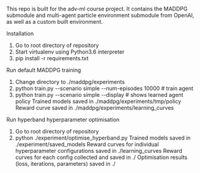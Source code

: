 This repo is built for the adv-ml course project. It contains the MADDPG submodule and multi-agent particle environment submodule from OpenAI, as well as a custom built environment.

Installation
1. Go to root directory of repository
2. Start virtualenv using Python3.6 interpreter
3. pip install -r requirements.txt

Run default MADDPG training
1. Change directory to ./maddpg/experiments
2. python train.py --scenario simple --num-episodes 10000    # train agent
3. python train.py --scenario simple --display   # shows learned agent policy
Trained models saved in ./maddpg/experiments/tmp/policy
Reward curve saved in ./maddpg/experiments/learning_curves

Run hyperband hyperparameter optimisation
1. Go to root directory of repository
2. python ./experiment/optimise_hyperband.py
Trained models saved in ./experiment/saved_models
Reward curves for individual hyperparameter configurations saved in ./learning_curves
Reward curves for each config collected and saved in ./
Optimisation results (loss, iterations, parameters) saved in ./
